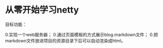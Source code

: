 # 从零开始学习netty

目标功能：

0.实现一个web服务器；
0.通过页面模板的方式展示blog.markdown文件；
0.把markdown文件放进项目的资源目录下后可以自动渲染成html。

